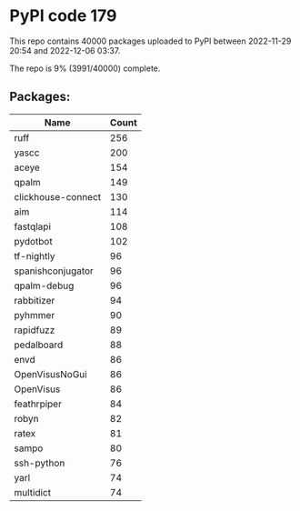 # PyPI code 179

This repo contains 40000 packages uploaded to PyPI between 
2022-11-29 20:54 and 2022-12-06 03:37.

The repo is 9% (3991/40000) complete.

## Packages:

| Name  | Count |
| ----- | ----- |
| ruff | 256 |
| yascc | 200 |
| aceye | 154 |
| qpalm | 149 |
| clickhouse-connect | 130 |
| aim | 114 |
| fastqlapi | 108 |
| pydotbot | 102 |
| tf-nightly | 96 |
| spanishconjugator | 96 |
| qpalm-debug | 96 |
| rabbitizer | 94 |
| pyhmmer | 90 |
| rapidfuzz | 89 |
| pedalboard | 88 |
| envd | 86 |
| OpenVisusNoGui | 86 |
| OpenVisus | 86 |
| feathrpiper | 84 |
| robyn | 82 |
| ratex | 81 |
| sampo | 80 |
| ssh-python | 76 |
| yarl | 74 |
| multidict | 74 |


